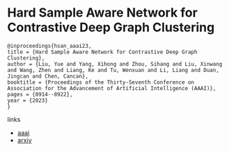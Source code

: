 # Hard Sample Aware Network for Contrastive Deep Graph Clustering

```
@inproceedings{hsan_aaai23,
title = {Hard Sample Aware Network for Contrastive Deep Graph Clustering},
author = {Liu, Yue and Yang, Xihong and Zhou, Sihang and Liu, Xinwang and Wang, Zhen and Liang, Ke and Tu, Wenxuan and Li, Liang and Duan, Jingcan and Chen, Cancan},
booktitle = {Proceedings of the Thirty-Seventh Conference on Association for the Advancement of Artificial Intelligence (AAAI)},
pages = {8914--8922},
year = {2023}
}
```

links
- [aaai](https://ojs.aaai.org/index.php/AAAI/article/view/26071)
- [arxiv](https://arxiv.org/abs/2212.08665)
